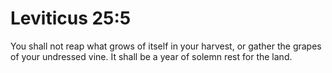 # Leviticus 25:5

You shall not reap what grows of itself in your harvest, or gather the grapes of your undressed vine. It shall be a year of solemn rest for the land.
